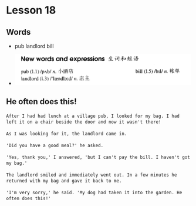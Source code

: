 # Lesson 18

## Words

- pub landlord bill

- ![Words](../../../Images/Part2/02/words-18.png)

## He often does this!

```
After I had had lunch at a village pub, I looked for my bag. I had left it on a chair beside the door and now it wasn't there!

As I was looking for it, the landlord came in.

'Did you have a good meal?' he asked.

'Yes, thank you,' I answered, 'but I can't pay the bill. I haven't got my bag.'

The landlord smiled and immediately went out. In a few minutes he returned with my bag and gave it back to me.

'I'm very sorry,' he said. 'My dog had taken it into the garden. He often does this!'
```
